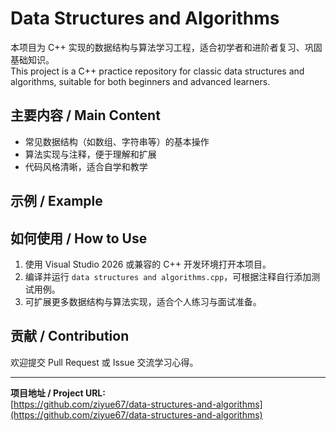 ﻿# Data Structures and Algorithms

本项目为 C++ 实现的数据结构与算法学习工程，适合初学者和进阶者复习、巩固基础知识。  
This project is a C++ practice repository for classic data structures and algorithms, suitable for both beginners and advanced learners.

## 主要内容 / Main Content

- 常见数据结构（如数组、字符串等）的基本操作
- 算法实现与注释，便于理解和扩展
- 代码风格清晰，适合自学和教学

## 示例 / Example

## 如何使用 / How to Use

1. 使用 Visual Studio 2026 或兼容的 C++ 开发环境打开本项目。
2. 编译并运行 `data structures and algorithms.cpp`，可根据注释自行添加测试用例。
3. 可扩展更多数据结构与算法实现，适合个人练习与面试准备。

## 贡献 / Contribution

欢迎提交 Pull Request 或 Issue 交流学习心得。

---

**项目地址 / Project URL:**  
[https://github.com/ziyue67/data-structures-and-algorithms](https://github.com/ziyue67/data-structures-and-algorithms)
